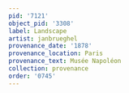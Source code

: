 ```yaml
---
pid: '7121'
object_pid: '3308'
label: Landscape
artist: janbrueghel
provenance_date: '1878'
provenance_location: Paris
provenance_text: Musée Napoléon
collection: provenance
order: '0745'
---
```

